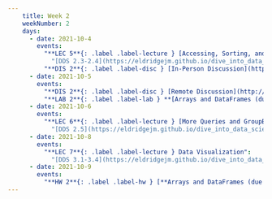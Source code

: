 ```yaml
---
    title: Week 2
    weekNumber: 2
    days:
      - date: 2021-10-4
        events:
          "**LEC 5**{: .label .label-lecture } [Accessing, Sorting, and Querying](http://datahub.ucsd.edu/user-redirect/git-sync?repo=https://github.com/dsc-courses/dsc10-2021-fa&subPath=lectures/lec05/lecture.ipynb)":
            "[DDS 2.3-2.4](https://eldridgejm.github.io/dive_into_data_science/02-data_sets/accessing.html)"
          "**DIS 2**{: .label .label-disc } [In-Person Discussion](http://datahub.ucsd.edu/user-redirect/git-sync?repo=https://github.com/dsc-courses/dsc10-2021-fa&subPath=discussions/02-arrays_tables/discussion.ipynb)":
      - date: 2021-10-5
        events:
          "**DIS 2**{: .label .label-disc } [Remote Discussion](http://datahub.ucsd.edu/user-redirect/git-sync?repo=https://github.com/dsc-courses/dsc10-2021-fa&subPath=discussions/02-arrays_tables/discussion.ipynb)":
          "**LAB 2**{: .label .label-lab } **[Arrays and DataFrames (due 10/5)](http://datahub.ucsd.edu/user-redirect/git-sync?repo=https://github.com/dsc-courses/dsc10-2021-fa&subPath=labs/02-arrays_tables/lab.ipynb)**":
      - date: 2021-10-6
        events:
          "**LEC 6**{: .label .label-lecture } [More Queries and GroupBy](http://datahub.ucsd.edu/user-redirect/git-sync?repo=https://github.com/dsc-courses/dsc10-2021-fa&subPath=lectures/lec06/lecture.ipynb)":
            "[DDS 2.5](https://eldridgejm.github.io/dive_into_data_science/02-data_sets/groupby.html)"
      - date: 2021-10-8
        events:
          "**LEC 7**{: .label .label-lecture } Data Visualization":
            "[DDS 3.1-3.4](https://eldridgejm.github.io/dive_into_data_science/03-visualization/intro.html)"
      - date: 2021-10-9
        events:
          "**HW 2**{: .label .label-hw } [**Arrays and DataFrames (due 10/9)**](http://datahub.ucsd.edu/user-redirect/git-sync?repo=https://github.com/dsc-courses/dsc10-2021-fa&subPath=homeworks/02-arrays_tables/homework.ipynb)":
---
```

